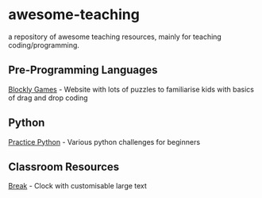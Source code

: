 # awesome-teaching
a repository of awesome teaching resources, mainly for teaching coding/programming. 

## Pre-Programming Languages
[Blockly Games](https://blockly.games/) - Website with lots of puzzles to familiarise kids with basics of drag and drop coding

## Python
[Practice Python](https://practicepython.org) - Various python challenges for beginners

## Classroom Resources
[Break](https://masterdracula.com/break/) - Clock with customisable large text
